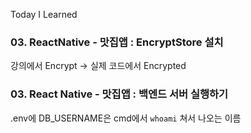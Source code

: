 Today I Learned

### 03. ReactNative - 맛집앱 : EncryptStore 설치
강의에서 Encrypt -> 실제 코드에서 Encrypted

### 03. React Native - 맛집앱 : 백엔드 서버 실행하기
.env에 DB_USERNAME은 cmd에서 `whoami` 쳐서 나오는 이름
